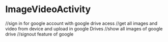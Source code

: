 # ImageVideoActivity
//sign in for google account with google drive acess
//get all images and video from device and upload in google Drives
//show all images of google drive 
//signout feature of google

